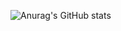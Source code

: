 

![Anurag's GitHub stats](https://github-readme-stats.vercel.app/api?username=FilipeHoffmann&show_icons=false&theme=transparent)
